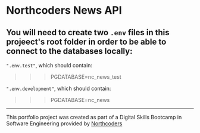 # Northcoders News API

You will need to create two `.env` files in this projeect's root folder in order to be able to connect to the databases locally: 
---
`".env.test"`, which should contain:
>>> PGDATABASE=nc_news_test

`".env.development"`, which should contain:
>>> PGDATABASE=nc_news

--- 

This portfolio project was created as part of a Digital Skills Bootcamp in Software Engineering provided by [Northcoders](https://northcoders.com/)
